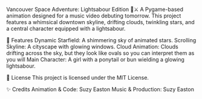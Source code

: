 Vancouver Space Adventure: Lightsabour Edition 🌌⚔️
A Pygame-based animation designed for a music video debuting tomorrow. This project features a whimsical downtown skyline, drifting clouds, twinkling stars, and a central character equipped with a lightsabour. 

🚀 Features
Dynamic Starfield: A shimmering sky of animated stars.
Scrolling Skyline: A cityscape with glowing windows.
Cloud Animation: Clouds drifting across the sky, but they look like ovals so you can interpret them as you will
Main Character: A girl with a ponytail or bun wielding a glowing lightsabour.

📜 License
This project is licensed under the MIT License.

✨ Credits
Animation & Code: Suzy Easton
Music & Production: Suzy Easton
